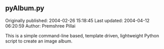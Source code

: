 ## pyAlbum.py

Originally published: 2004-02-26 15:18:45
Last updated: 2004-04-12 06:20:59
Author: Premshree Pillai

This is a simple command-line based, template driven, lightweight Python script to create an image album.